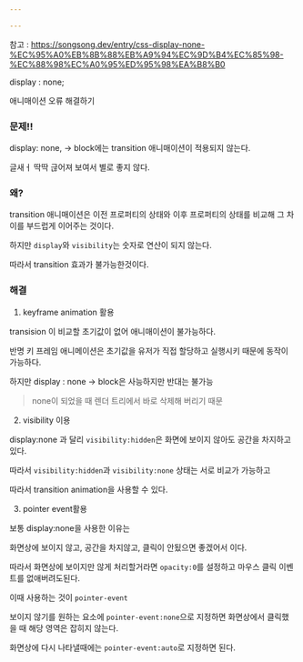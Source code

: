 ```yaml
---

---
```




참고 : https://songsong.dev/entry/css-display-none-%EC%95%A0%EB%8B%88%EB%A9%94%EC%9D%B4%EC%85%98-%EC%88%98%EC%A0%95%ED%95%98%EA%B8%B0

display : none;

애니매이션 오류 해결하기



### 문제!!

display: none, -> block에는 transition 애니매이션이 적용되지 않는다. 

글새ㅓ 딱딱 귾어져 보여서 별로 좋지 않다. 



### 왜?

transition 애니매이션은 이전 프로퍼티의 상태와 이후 프로퍼티의 상태를 비교해 그 차이를 부드럽게 이어주는 것이다. 

하지만 `display`와 `visibility`는 숫자로 연산이 되지 않는다. 

따라서 transition 효과가 불가능한것이다. 





### 해결

1. keyframe animation 활용

transision 이 비교할 초기값이 없어 애니매이션이 불가능하다. 

반명 키 프레임 애니메이션은 초기값을 유저가 직접 할당하고 실행시키 때문에 동작이 가능하다. 



하지만 display : none -> block은 사능하지만 반대는 불가능

> none이 되었을 때 렌더 트리에서 바로 삭제해 버리기 때문



2. visibility 이용

display:none 과 달리 `visibility:hidden`은 화면에 보이지 않아도 공간을 차지하고 있다. 

따라서 `visibility:hidden`과 `visibility:none` 상태는 서로 비교가 가능하고 

따라서 transition animation을 사용할 수 있다.



3. pointer event활용

보통 display:none을 사용한 이유는 

화면상에 보이지 않고, 공간을 차지않고, 클릭이 안됬으면 좋겠어서 이다. 



따라서 화면상에 보이지만 않게 처리할거라면 `opacity:0`를 설정하고 마우스 클릭 이벤트를 없애버려도된다. 

이때 사용하는 것이 `pointer-event` 

보이지 않기를 원하는 요소에 `pointer-event:none`으로 지정하면 화면상에서 클릭했을 때 해당 영역은 잡히지 않는다. 

화면상에 다시 나타낼때에는 `pointer-event:auto`로 지정하면 된다. 